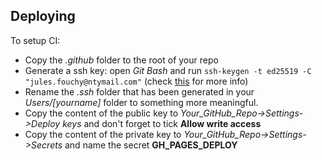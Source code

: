 

## Deploying

To setup CI:
 - Copy the *.github* folder to the root of your repo
 - Generate a ssh key: open *Git Bash* and run `ssh-keygen -t ed25519 -C "jules.fouchy@ntymail.com"` (check [this](https://docs.github.com/en/authentication/connecting-to-github-with-ssh/generating-a-new-ssh-key-and-adding-it-to-the-ssh-agent) for more info)
 - Rename the *.ssh* folder that has been generated in your *Users/[yourname]* folder to something more meaningful.
 - Copy the content of the public key to *Your_GitHub_Repo->Settings->Deploy keys* and don't forget to tick **Allow write access**
 - Copy the content of the private key to *Your_GitHub_Repo->Settings->Secrets* and name the secret **GH_PAGES_DEPLOY**